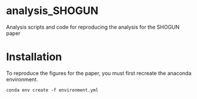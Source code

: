 # analysis_SHOGUN
Analysis scripts and code for reproducing the analysis for the SHOGUN paper

# Installation

To reproduce the figures for the paper, you must first recreate the anaconda environment.

```
conda env create -f environment.yml
```
